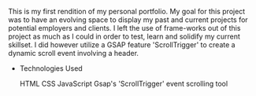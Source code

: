 This is my first rendition of my personal portfolio. My goal for this project was to have an evolving space to display my past and current projects for potential employers and clients. I left the use of frame-works out of this project as much as I could in order to test, learn and solidify my current skillset. I did however utilize a GSAP feature 'ScrollTrigger' to create a dynamic scroll event involving a header.


- Technologies Used

  HTML
  CSS
  JavaScript
  Gsap's 'ScrollTrigger' event scrolling tool
